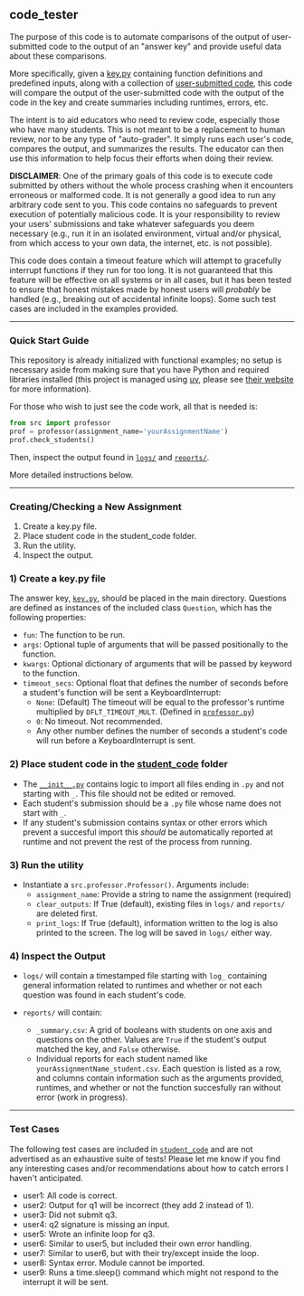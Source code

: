 ## code_tester

The purpose of this code is to automate comparisons of the output of user-submitted code to the output of an "answer key" and provide useful data about these comparisons.

More specifically, given a [key.py](key.py) containing function definitions and predefined inputs, along with a collection of [user-submitted code](student_code), this code will compare the output of the user-submitted code with the output of the code in the key and create summaries including runtimes, errors, etc.

The intent is to aid educators who need to review code, especially those who have many students. This is not meant to be a replacement to human review, nor to be any type of "auto-grader". It simply runs each user's code, compares the output, and summarizes the results. The educator can then use this information to help focus their efforts when doing their review.

**DISCLAIMER**: One of the primary goals of this code is to execute code submitted by others without the whole process crashing when it encounters erroneous or malformed code. It is not generally a good idea to run any arbitrary code sent to you. This code contains no safeguards to prevent execution of potentially malicious code. It is your responsibility to review your users' submissions and take whatever safeguards you deem necessary (e.g., run it in an isolated environment, virtual and/or physical, from which access to your own data, the internet, etc. is not possible).

This code does contain a timeout feature which will attempt to gracefully interrupt functions if they run for too long. It is not guaranteed that this feature will be effective on all systems or in all cases, but it has been tested to ensure that honest mistakes made by honest users will _probably_ be handled (e.g., breaking out of accidental infinite loops). Some such test cases are included in the examples provided.

---

### Quick Start Guide

This repository is already initialized with functional examples; no setup is necessary aside from making sure that you have Python and required libraries installed (this project is managed using [uv](https://docs.astral.sh/uv/), please see [their website](https://docs.astral.sh/uv/) for more information).

For those who wish to just see the code work, all that is needed is:

```python
from src import professor
prof = professor(assignment_name='yourAssignmentName')
prof.check_students()
```

Then, inspect the output found in [`logs/`](logs/) and [`reports/`](reports/).

More detailed instructions below.

---

### Creating/Checking a New Assignment

1) Create a key.py file.
2) Place student code in the student_code folder.
3) Run the utility.
4) Inspect the output.

### 1) Create a key.py file

The answer key, [`key.py`](key.py), should be placed in the main directory. Questions are defined as instances of the included class `Question`, which has the following properties:

- `fun`: The function to be run.
- `args`: Optional tuple of arguments that will be passed positionally to the function.
- `kwargs`: Optional dictionary of arguments that will be passed by keyword to the function.
- `timeout_secs`: Optional float that defines the number of seconds before a student's function will be sent a KeyboardInterrupt:
    - `None`: (Default) The timeout will be equal to the professor's runtime multiplied by `DFLT_TIMEOUT_MULT`. (Defined in [`professor.py`](src/professor.py))
    - `0`: No timeout. Not recommended.
    - Any other number defines the number of seconds a student's code will run before a KeyboardInterrupt is sent.

### 2) Place student code in the [student_code](student_code) folder

- The [`__init__.py`](student_code/__init__.py) contains logic to import all files ending in `.py` and not starting with `_`. This file should not be edited or removed.
- Each student's submission should be a `.py` file whose name does not start with `_`.
- If any student's submission contains syntax or other errors which prevent a succesful import this _should_ be automatically reported at runtime and not prevent the rest of the process from running.

### 3) Run the utility

- Instantiate a `src.professor.Professor()`. Arguments include:
    - `assignment_name`: Provide a string to name the assignment (required)
    - `clear_outputs`: If True (default), existing files in `logs/` and `reports/` are deleted first.
    - `print_logs`: If True (default), information written to the log is also printed to the screen. The log will be saved in `logs/` either way.

### 4) Inspect the Output

- `logs/` will contain a timestamped file starting with `log_` containing general information related to runtimes and whether or not each question was found in each student's code.

- `reports/` will contain:
    - `_summary.csv`: A grid of booleans with students on one axis and questions on the other. Values are `True` if the student's output matched the key, and `False` otherwise.
    - Individual reports for each student named like `yourAssignmentName_student.csv`. Each question is listed as a row, and columns contain information such as the arguments provided, runtimes, and whether or not the function succesfully ran without error (work in progress).

---

### Test Cases

The following test cases are included in [`student_code`](student_code/) and are not advertised as an exhaustive suite of tests! Please let me know if you find any interesting cases and/or recommendations about how to catch errors I haven't anticipated.

- user1: All code is correct.
- user2: Output for q1 will be incorrect (they add 2 instead of 1).
- user3: Did not submit q3.
- user4: q2 signature is missing an input.
- user5: Wrote an infinite loop for q3.
- user6: Similar to user5, but included their own error handling.
- user7: Similar to user6, but with their try/except inside the loop.
- user8: Syntax error. Module cannot be imported.
- user9: Runs a time.sleep() command which might not respond to the interrupt it will be sent.

